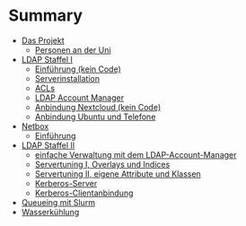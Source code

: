 # Summary

- [Das Projekt](./einleitung.md)
	- [Personen an der Uni](users.md)
- [LDAP Staffel I](ldap/index.md)
	- [Einführung (kein Code)](ldap/ldap-01.md)
	- [Serverinstallation](ldap/ldap-02.md)
	- [ACLs](ldap/ldap-03.md)
	- [LDAP Account Manager](ldap/ldap-04.md)
	- [Anbindung Nextcloud (kein Code)](ldap/ldap-05.md)
	- [Anbindung Ubuntu und Telefone](ldap/ldap-06.md)
- [Netbox]()
	- [Einführung]()
- [LDAP Staffel II]()
	- [einfache Verwaltung mit dem LDAP-Account-Manager]()
	- [Servertuning I, Overlays und Indices]()
	- [Servertuning II, eigene Attribute und Klassen]()
	- [Kerberos-Server]()
	- [Kerberos-Clientanbindung]()
- [Queueing mit Slurm]()
- [Wasserkühlung]()
